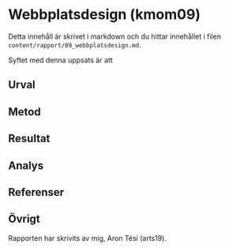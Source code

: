 ---
---
Webbplatsdesign (kmom09)
=========================

Detta innehåll är skrivet i markdown och du hittar innehållet i filen `content/rapport/09_webbplatsdesign.md`.

Syftet med denna uppsats är att

Urval
-----------------------


Metod
-----------------------


Resultat
-----------------------


Analys
-----------------------


Referenser
-----------------------



Övrigt
-----------------------

Rapporten har skrivits av mig, Aron Tési (arts19).
